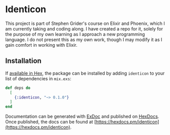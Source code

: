# Identicon

This project is part of Stephen Grider's course on Elixir and Phoenix, which I am currently taking and coding along. I have created a repo for it, solely for the purpose of my own learning as I approach a new programming language. I do not present this as my own work, though I may modify it as I gain comfort in working with Elixir.

## Installation

If [available in Hex](https://hex.pm/docs/publish), the package can be installed
by adding `identicon` to your list of dependencies in `mix.exs`:

```elixir
def deps do
  [
    {:identicon, "~> 0.1.0"}
  ]
end
```

Documentation can be generated with [ExDoc](https://github.com/elixir-lang/ex_doc)
and published on [HexDocs](https://hexdocs.pm). Once published, the docs can
be found at [https://hexdocs.pm/identicon](https://hexdocs.pm/identicon).
